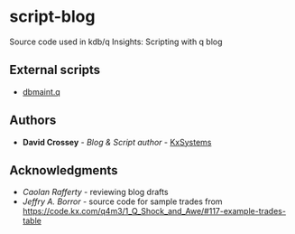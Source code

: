 # script-blog
Source code used in kdb/q Insights: Scripting with q blog

## External scripts
* [dbmaint.q](https://github.com/KxSystems/kdb/blob/master/utils/dbmaint.md)

## Authors
* **David Crossey** - *Blog & Script author* - [KxSystems](https://github.com/KxSystems)

## Acknowledgments
* *Caolan Rafferty* -  reviewing blog drafts
* *Jeffry A. Borror* - source code for sample trades from https://code.kx.com/q4m3/1_Q_Shock_and_Awe/#117-example-trades-table

